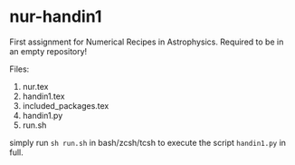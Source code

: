 # nur-handin1
First assignment for Numerical Recipes in Astrophysics. Required to be in an empty repository!

Files:
  1. nur.tex
  2. handin1.tex
  3. included_packages.tex
  4. handin1.py
  5. run.sh
  
simply run `sh run.sh` in bash/zcsh/tcsh to execute the script `handin1.py` in full.
